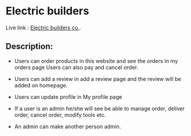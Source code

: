 # Electric builders

Live link : [Electric builders co.](https://last-assignment-auth.web.app).

## Description:
* Users can order products in this website and see the orders in my orders page Users can also pay and cancel order.

* Users can add a review in add a review page and the review will be added on homepage.

* Users can update profile in My profile page

* If a user is an admin he/she will see be able to manage order, deliver order, cancel order, modify tools etc.
* An admin can make another person admin.